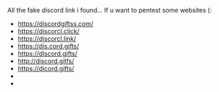 All the fake discord link i found... If u want to pentest some websites (:

- https://discordgiftss.com/
- https://discorcl.click/
- https://discorcl.link/
- https://dis.cord.gifts/
- https://dlscord.gifts/
- http://discord.gitfs/
- https://dicord.gifts/
- 
- 